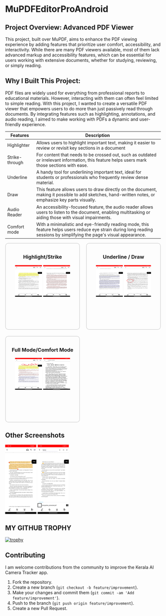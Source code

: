 <h1> MuPDFEditorProAndroid</h1>

## Project Overview: Advanced PDF Viewer

This project, built over MuPDF, aims to enhance the PDF viewing experience by adding features that prioritize user comfort, accessibility, and interactivity. While there are many PDF viewers available, most of them lack advanced markup and accessibility features, which can be essential for users working with extensive documents, whether for studying, reviewing, or simply reading.
## Why I Built This Project:

PDF files are widely used for everything from professional reports to educational materials. However, interacting with them can often feel limited to simple reading. With this project, I wanted to create a versatile PDF viewer that empowers users to do more than just passively read through documents. By integrating features such as highlighting, annotations, and audio reading, I aimed to make working with PDFs a dynamic and user-friendly experience.



| Features       | Description                                                                                                                                          |
|----------------|------------------------------------------------------------------------------------------------------------------------------------------------------|
| Highlighter    | Allows users to highlight important text, making it easier to review or revisit key sections in a document                                           |
| Strike-through | For content that needs to be crossed out, such as outdated or irrelevant information, this feature helps users mark those sections with ease.        |
| Underline      | A handy tool for underlining important text, ideal for students or professionals who frequently review dense material.                               |
| Draw           | This feature allows users to draw directly on the document, making it possible to add sketches, hand-written notes, or emphasize key parts visually. |
| Audio Reader   | An accessibility-focused feature, the audio reader allows users to listen to the document, enabling multitasking or aiding those with visual impairments.                                                                                                                                                    |
| Comfort mode   | With a minimalistic and eye-friendly reading mode, this feature helps users reduce eye strain during long reading sessions by simplifying the page's visual appearance.                                                                                     |


<div style="display: grid; grid-template-columns: repeat(2, 1fr); gap: 20px;">
    <div style="text-align: center; border: 2px solid #ddd; padding: 10px; border-radius: 10px;">
        <h3>Highlight/Strike</h3>
        <img src="https://github.com/rameshvoltella/MuPDFEditorProAndroid/blob/beta/mu/Screenshot_20241001_194545.jpg" alt="Highlight" style="width: 40%; height: 40%;">
        <img src="https://github.com/rameshvoltella/MuPDFEditorProAndroid/blob/beta/mu/Screenshot_20241001_194602.jpg" alt="Strike" style="width: 40%; height: 40%;">
    </div>
    <div style="text-align: center; border: 2px solid #ddd; padding: 10px; border-radius: 10px;">
        <h3>Underline / Draw</h3>
        <img src="https://github.com/rameshvoltella/MuPDFEditorProAndroid/blob/beta/mu/Screenshot_20241001_194616.jpg" alt="Underline" style="width: 40%; height: 40%;">
        <img src="https://github.com/rameshvoltella/MuPDFEditorProAndroid/blob/beta/mu/Screenshot_20241001_194628.jpg" alt="Draw" style="width: 40%; height: 40%;">
    </div>
    <div style="text-align: center; border: 2px solid #ddd; padding: 10px; border-radius: 10px;">
        <h3>Full Mode/Comfort Mode</h3>
        <img src="https://github.com/rameshvoltella/MuPDFEditorProAndroid/blob/beta/mu/Screenshot_20241001_194710.jpg" alt="fullmode" style="width: 40%; height: 40%;">
        <img src="https://github.com/rameshvoltella/MuPDFEditorProAndroid/blob/beta/mu/Screenshot_20241001_194948.jpg" alt="comfort" style="width: 40%; height: 40%;">
    </div>
</div>

## Other Screenshots

<img src="https://github.com/rameshvoltella/MuPDFEditorProAndroid/blob/beta/mu/Screenshot_20241001_194533.jpg" width="20%">
<img src="https://github.com/rameshvoltella/MuPDFEditorProAndroid/blob/beta/mu/Screenshot_20241001_195011.jpg" width="20%">

## MY GITHUB TROPHY

[![trophy](https://github-profile-trophy.vercel.app/?username=rameshvoltella)](https://github.com/ryo-ma/github-profile-trophy)

## Contributing

I am welcome contributions from the community to improve the Kerala AI Camera Tracker app.

1. Fork the repository.
2. Create a new branch (`git checkout -b feature/improvement`).
3. Make your changes and commit them (`git commit -am 'Add feature/improvement'`).
4. Push to the branch (`git push origin feature/improvement`).
5. Create a new Pull Request.
